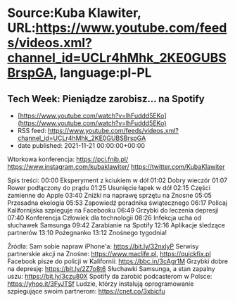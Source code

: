 # Source:Kuba Klawiter, URL:https://www.youtube.com/feeds/videos.xml?channel_id=UCLr4hMhk_2KE0GUBSBrspGA, language:pl-PL

## Tech Week: Pieniądze zarobisz... na Spotify
 - [https://www.youtube.com/watch?v=lhFuddd5EKo](https://www.youtube.com/watch?v=lhFuddd5EKo)
 - RSS feed: https://www.youtube.com/feeds/videos.xml?channel_id=UCLr4hMhk_2KE0GUBSBrspGA
 - date published: 2021-11-21 00:00:00+00:00

Wtorkowa konferencja: https://pci.fnib.pl/
https://www.instagram.com/kubaklawiter/
https://twitter.com/KubaKlawiter

Spis treści:
00:00 Eksperyment z kciukiem w dół
01:02 Dobry wieczór
01:07 Rower podłączony do prądu
01:25 Usunięcie łapek w dół
02:15 Części zamienne do Apple
03:40 Zniżki na naprawę sprzętu na Znosne
05:05 Przesadna ekologia
05:53 Zapowiedź poradnika świątecznego
06:17 Policaj Kalifornijska szpieguje na Facebooku
06:49 Grzybki do leczenia depresji
07:40 Konferencja Człowiek dla technologii
08:26 Infekcja ucha od słuchawek Samsunga
09:42 Zarabianie na Spotify
12:16 Aplikacje śledzące partnerów
13:10 Pożegnanko
13:12 Znośnego tygodnia!

Źródła:
Sam sobie napraw iPhone'a: https://bit.ly/32nxlyP
Serwisy partnerskie akcji na Znośne: https://www.maclife.pl, https://quickfix.pl
Facebook pisze do policji w Kalifornii: https://bbc.in/3cAgr1M
Grzybki dobre na depresję: https://bit.ly/2Z7o8t6
Słuchawki Samsunga, a stan zapalny uszu: https://bit.ly/3czu80X
Spotify da zarobić podcasterom w Polsce: https://yhoo.it/3FyJTSf
Ludzie, którzy instalują oprogramowanie szpiegujące swoim partnerom: https://cnet.co/3xbicfu

